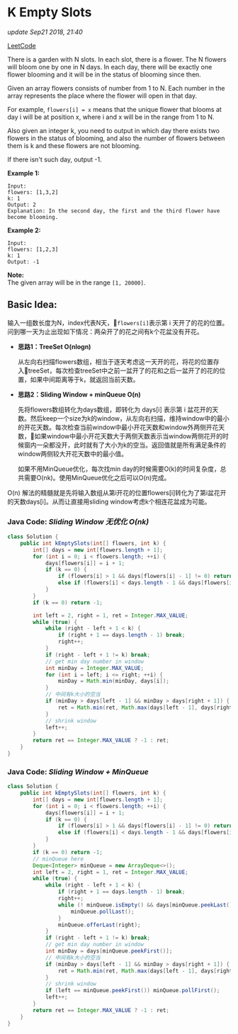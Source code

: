 # K Empty Slots

_update Sep21 2018, 21:40_

[LeetCode](https://leetcode.com/problems/k-empty-slots/description/)

There is a garden with N slots. In each slot, there is a flower. The N flowers will bloom one by one in N days. In each day, there will be exactly one flower blooming and it will be in the status of blooming since then.

Given an array flowers consists of number from 1 to N. Each number in the array represents the place where the flower will open in that day.

For example, `flowers[i] = x` means that the unique flower that blooms at day i will be at position x, where i and x will be in the range from 1 to N.

Also given an integer k, you need to output in which day there exists two flowers in the status of blooming, and also the number of flowers between them is k and these flowers are not blooming.

If there isn't such day, output -1.

**Example 1:**

```text
Input:
flowers: [1,3,2]
k: 1
Output: 2
Explanation: In the second day, the first and the third flower have become blooming.
```

**Example 2:**

```text
Input:
flowers: [1,2,3]
k: 1
Output: -1
```

**Note:**  
The given array will be in the range `[1, 20000]`.

## Basic Idea:

输入一组数长度为N，index代表N天，`flowers[i]`表示第 i 天开了的花的位置。问到哪一天为止出现如下情况：两朵开了的花之间有k个花盆没有开花。

* **思路1：TreeSet O\(nlogn\)**

  从左向右扫描flowers数组，相当于逐天考虑这一天开的花，将花的位置存入treeSet，每次检查treeSet中之前一盆开了的花和之后一盆开了的花的位置，如果中间距离等于k，就返回当前天数。

* **思路2：Sliding Window + minQueue O\(n\)**

  先将flowers数组转化为days数组，即转化为 days\[i\] 表示第 i 盆花开的天数。然后keep一个size为k的window，从左向右扫描，维持window中的最小的开花天数。每次检查当前window中最小开花天数和window外两侧开花天数，如果window中最小开花天数大于两侧天数表示当window两侧花开的时候窗内一朵都没开，此时就有了大小为k的空当。返回值就是所有满足条件的window两侧较大开花天数中的最小值。

  如果不用MinQueue优化，每次找min day的时候需要O\(k\)的时间复杂度，总共需要O\(nk\)。使用MinQueue优化之后可以O\(n\)完成。

O\(n\) 解法的精髓就是先将输入数组从第i开花的位置flowers\[i\]转化为了第i盆花开的天数days\[i\]。从而让直接用sliding window考虑k个相连花盆成为可能。

### Java Code: _Sliding Window 无优化 O\(nk\)_

```java
class Solution {
    public int kEmptySlots(int[] flowers, int k) {
        int[] days = new int[flowers.length + 1];
        for (int i = 0; i < flowers.length; ++i) {
            days[flowers[i]] = i + 1;
            if (k == 0) {
                if (flowers[i] > 1 && days[flowers[i] - 1] != 0) return i + 1;
                else if (flowers[i] < days.length - 1 && days[flowers[i] + 1] != 0) return i + 1;
            }
        }
        if (k == 0) return -1;

        int left = 2, right = 1, ret = Integer.MAX_VALUE;
        while (true) {
            while (right - left + 1 < k) {
                if (right + 1 == days.length - 1) break;
                right++;
            }
            if (right - left + 1 != k) break;
            // get min day number in window
            int minDay = Integer.MAX_VALUE;
            for (int i = left; i <= right; ++i) {
                minDay = Math.min(minDay, days[i]);
            }
            // 中间有k大小的空当
            if (minDay > days[left - 1] && minDay > days[right + 1]) {
                ret = Math.min(ret, Math.max(days[left - 1], days[right + 1]));
            }
            // shrink window
            left++;
        }
        return ret == Integer.MAX_VALUE ? -1 : ret;
    }
}
```

### Java Code: _Sliding Window + MinQueue_

```java
class Solution {
    public int kEmptySlots(int[] flowers, int k) {
        int[] days = new int[flowers.length + 1];
        for (int i = 0; i < flowers.length; ++i) {
            days[flowers[i]] = i + 1;
            if (k == 0) {
                if (flowers[i] > 1 && days[flowers[i] - 1] != 0) return i + 1;
                else if (flowers[i] < days.length - 1 && days[flowers[i] + 1] != 0) return i + 1;
            }
        }
        if (k == 0) return -1;
        // minQueue here
        Deque<Integer> minQueue = new ArrayDeque<>();
        int left = 2, right = 1, ret = Integer.MAX_VALUE;
        while (true) {
            while (right - left + 1 < k) {
                if (right + 1 == days.length - 1) break;
                right++;
                while (! minQueue.isEmpty() && days[minQueue.peekLast()] > days[right]) {
                    minQueue.pollLast();
                }
                minQueue.offerLast(right);
            }
            if (right - left + 1 != k) break;
            // get min day number in window
            int minDay = days[minQueue.peekFirst()];
            // 中间有k大小的空当
            if (minDay > days[left - 1] && minDay > days[right + 1]) {
                ret = Math.min(ret, Math.max(days[left - 1], days[right + 1]));
            }
            // shrink window
            if (left == minQueue.peekFirst()) minQueue.pollFirst();
            left++;
        }
        return ret == Integer.MAX_VALUE ? -1 : ret;
    }
}
```

